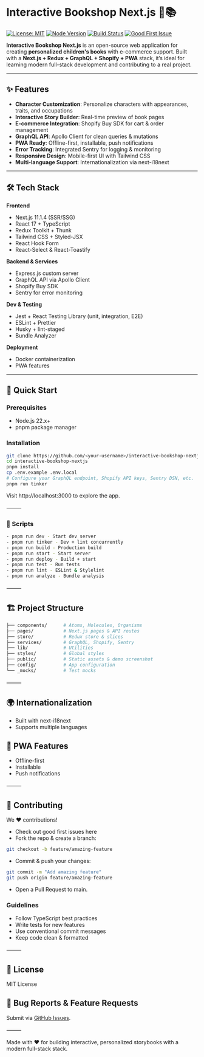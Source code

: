 # Interactive Bookshop Next.js 🚀📚

[![License: MIT](https://img.shields.io/badge/License-MIT-green.svg)](./LICENSE)
[![Node Version](https://img.shields.io/badge/node-22.x-brightgreen)](https://nodejs.org/)
[![Build Status](https://img.shields.io/github/actions/workflow/status/taufiqelrahman/interactive-bookshop-nextjs/ci.yml?branch=main)](https://github.com/taufiqelrahman/interactive-bookshop-nextjs/actions)
[![Good First Issue](https://img.shields.io/badge/good%20first%20issue-friendly-brightgreen)](https://github.com/taufiqelrahman/interactive-bookshop-nextjs/issues?q=is%3Aissue+is%3Aopen+label%3A%22good+first+issue%22)

**Interactive Bookshop Next.js** is an open-source web application for creating **personalized children's books** with e-commerce support. Built with a **Next.js + Redux + GraphQL + Shopify + PWA** stack, it’s ideal for learning modern full-stack development and contributing to a real project.

---

## ✨ Features

- **Character Customization**: Personalize characters with appearances, traits, and occupations
- **Interactive Story Builder**: Real-time preview of book pages
- **E-commerce Integration**: Shopify Buy SDK for cart & order management
- **GraphQL API**: Apollo Client for clean queries & mutations
- **PWA Ready**: Offline-first, installable, push notifications
- **Error Tracking**: Integrated Sentry for logging & monitoring
- **Responsive Design**: Mobile-first UI with Tailwind CSS
- **Multi-language Support**: Internationalization via next-i18next

---

## 🛠 Tech Stack

**Frontend**

- Next.js 11.1.4 (SSR/SSG)
- React 17 + TypeScript
- Redux Toolkit + Thunk
- Tailwind CSS + Styled-JSX
- React Hook Form
- React-Select & React-Toastify

**Backend & Services**

- Express.js custom server
- GraphQL API via Apollo Client
- Shopify Buy SDK
- Sentry for error monitoring

**Dev & Testing**

- Jest + React Testing Library (unit, integration, E2E)
- ESLint + Prettier
- Husky + lint-staged
- Bundle Analyzer

**Deployment**

- Docker containerization
- PWA features

---

## 🚀 Quick Start

### Prerequisites

- Node.js 22.x+
- pnpm package manager

### Installation

```bash
git clone https://github.com/<your-username>/interactive-bookshop-nextjs.git
cd interactive-bookshop-nextjs
pnpm install
cp .env.example .env.local
# Configure your GraphQL endpoint, Shopify API keys, Sentry DSN, etc.
pnpm run tinker
```

Visit http://localhost:3000 to explore the app.

⸻

### 📜 Scripts

```bash
- pnpm run dev - Start dev server
- pnpm run tinker - Dev + lint concurrently
- pnpm run build - Production build
- pnpm run start - Start server
- pnpm run deploy - Build + start
- pnpm run test - Run tests
- pnpm run lint - ESLint & Stylelint
- pnpm run analyze - Bundle analysis
```

⸻

## 🏗 Project Structure

```bash
├── components/      # Atoms, Molecules, Organisms
├── pages/           # Next.js pages & API routes
├── store/           # Redux store & slices
├── services/        # GraphQL, Shopify, Sentry
├── lib/             # Utilities
├── styles/          # Global styles
├── public/          # Static assets & demo screenshot
├── config/          # App configuration
└── _mocks/          # Test mocks
```

⸻

## 🌍 Internationalization

- Built with next-i18next
- Supports multiple languages

## 📱 PWA Features

- Offline-first
- Installable
- Push notifications

⸻

## 🤝 Contributing

We ❤️ contributions!

- Check out good first issues here
- Fork the repo & create a branch:

```bash
git checkout -b feature/amazing-feature
```

- Commit & push your changes:

```bash
git commit -m "Add amazing feature"
git push origin feature/amazing-feature
```

- Open a Pull Request to main.

### Guidelines

- Follow TypeScript best practices
- Write tests for new features
- Use conventional commit messages
- Keep code clean & formatted

⸻

## 📄 License

MIT License

## 🐛 Bug Reports & Feature Requests

Submit via [GitHub Issues](https://github.com/taufiqelrahman/interactive-bookshop-nextjs/issues).

⸻

Made with ❤️ for building interactive, personalized storybooks with a modern full-stack stack.
